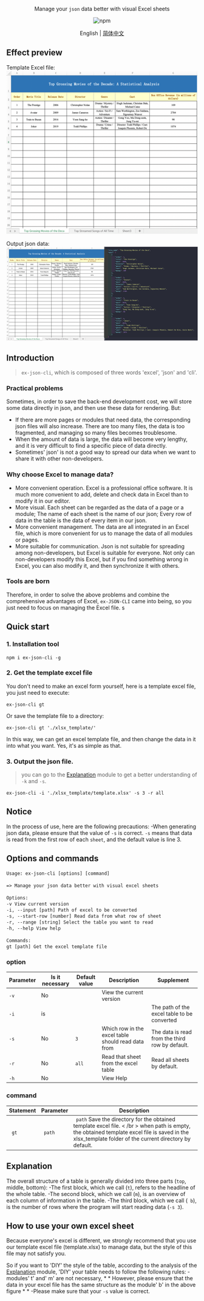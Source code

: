 <div align="center">

Manage your `json` data better with visual Excel sheets

![npm](https://img.shields.io/badge/npm-v1.0.0-blue)

English | [简体中文](./READEME_Chinese.md)

</div>

## Effect preview

Template Excel file:
![template Excel file ](./media/template_excel.png)

Output json data:
![output json data ](./media/effects.png)

## Introduction
> ` ex-json-cli `, which is composed of three words  'excel',  'json' and  'cli'.

### Practical problems
Sometimes, in order to save the back-end development cost, we will store some data directly in json, and then use these data for rendering. But:

- If there are more pages or modules that need data, the corresponding json files will also increase. There are too many files, the data is too fragmented, and managing so many files becomes troublesome.
- When the amount of data is large, the data will become very lengthy, and it is very difficult to find a specific piece of data directly.
- Sometimes' json' is not a good way to spread our data when we want to share it with other non-developers.

### Why choose Excel to manage data?
- More convenient operation. Excel is a professional office software. It is much more convenient to add, delete and check data in Excel than to modify it in our editor.
- More visual. Each sheet can be regarded as the data of a page or a module; The name of each sheet is the name of our json; Every row of data in the table is the data of every item in our json.
- More convenient management. The data are all integrated in an Excel file, which is more convenient for us to manage the data of all modules or pages.
- More suitable for communication. Json is not suitable for spreading among non-developers, but Excel is suitable for everyone. Not only can non-developers modify this Excel, but if you find something wrong in Excel, you can also modify it, and then synchronize it with others.

### Tools are born
Therefore, in order to solve the above problems and combine the comprehensive advantages of Excel, `ex-JSON-CLI` came into being, so you just need to focus on managing the Excel file. s

## Quick start
### 1. Installation tool
````npm
npm i ex-json-cli -g
````
### 2. Get the template excel file
You don't need to make an excel form yourself, here is a template excel file, you just need to execute:
````npm
ex-json-cli gt
````
Or save the template file to a directory:
````npm
ex-json-cli gt './xlsx_template/'
````
In this way, we can get an excel template file, and then change the data in it into what you want. Yes, it's as simple as that.
### 3. Output the json file.
> you can go to the [Explanation](#Explanation) module to get a better understanding of `-k` and `-s`.
````
ex-json-cli -i './xlsx_template/template.xlsx' -s 3 -r all
````

## Notice
In the process of use, here are the following precautions:
-When generating json data, please ensure that the value of `-s` is correct. `-s` means that data is read from the first row of each ` sheet `, and the default value is  line 3.

## Options and commands
````npm
Usage: ex-json-cli [options] [command]

=> Manage your json data better with visual excel sheets

Options:
-v View current version
-i, --input [path] Path of excel to be converted
-s, --start-row [number] Read data from what row of sheet
-r, --range [string] Select the table you want to read
-h, --help View help

Commands:
gt [path] Get the excel template file
````

### option
| Parameter | Is it necessary | Default value | Description | Supplement
| ---| --- | --- | --- | ---
| `-v` | No || View the current version |
| `-i` | is ||| The path of the excel table to be converted |
| `-s` | No | `3` | Which row in the excel table should read data from | The data is read from the third row by default.
| `-r` | No | `all` | Read that sheet from the excel table | Read all sheets by default.
| `-h` | No || View Help |

### command
| Statement | Parameter | Description
| ---| --- | --- |
|` gt`|` path`|` path` Save the directory for the obtained template excel file. < /br > when path is empty, the obtained template excel file is saved in the xlsx_template folder of the current directory by default.

## <a id="Explanation">Explanation</a>

The overall structure of a table is generally divided into three parts (`top`, middle, bottom):
-The first block, which we call (`t`), refers to the headline of the whole table.
-The second block, which we call (`m`), is an overview of each column of information in the table.
-The third block, which we call (` b`), is the number of rows where the program will start reading data (`-s 3`).

## How to use your own excel sheet
Because everyone's excel is different, we strongly recommend that you use our template excel file (template.xlsx) to manage data, but the style of this file may not satisfy you.

So if you want to 'DIY' the style of the table, according to the analysis of the [Explanation](#Explanation) module, 'DIY' your table needs to follow the following rules:
-modules' t' and' m' are not necessary, * * However, please ensure that the data in your excel file has the same structure as the module' b' in the above figure * *
-Please make sure that your `-s` value is correct.